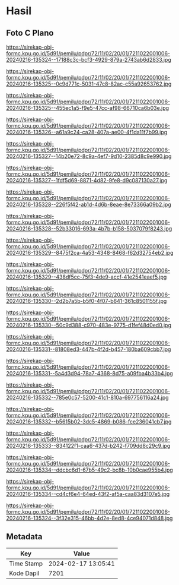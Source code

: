 # Hasil

## Foto C Plano

https://sirekap-obj-formc.kpu.go.id/5d91/pemilu/pdpr/72/11/02/20/01/7211022001006-20240216-135324--17188c3c-bcf3-4929-879a-2743ab6d2833.jpg

https://sirekap-obj-formc.kpu.go.id/5d91/pemilu/pdpr/72/11/02/20/01/7211022001006-20240216-135325--0c9d771c-5031-47c8-82ac-c55a92653762.jpg

https://sirekap-obj-formc.kpu.go.id/5d91/pemilu/pdpr/72/11/02/20/01/7211022001006-20240216-135325--455ec1a5-f9e5-47cc-af98-66710ca6b03e.jpg

https://sirekap-obj-formc.kpu.go.id/5d91/pemilu/pdpr/72/11/02/20/01/7211022001006-20240216-135326--a61a9c24-ca28-407a-ae00-4f1da11f7b99.jpg

https://sirekap-obj-formc.kpu.go.id/5d91/pemilu/pdpr/72/11/02/20/01/7211022001006-20240216-135327--14b20e72-8c9a-4ef7-9d10-2385d8c9e990.jpg

https://sirekap-obj-formc.kpu.go.id/5d91/pemilu/pdpr/72/11/02/20/01/7211022001006-20240216-135327--1fdf5d69-8871-4d82-9fe8-d9c087130a27.jpg

https://sirekap-obj-formc.kpu.go.id/5d91/pemilu/pdpr/72/11/02/20/01/7211022001006-20240216-135328--226f5f42-ab1d-4d6b-8eae-8e73366a09b2.jpg

https://sirekap-obj-formc.kpu.go.id/5d91/pemilu/pdpr/72/11/02/20/01/7211022001006-20240216-135328--52b33016-693a-4b7b-b158-5037079f8243.jpg

https://sirekap-obj-formc.kpu.go.id/5d91/pemilu/pdpr/72/11/02/20/01/7211022001006-20240216-135329--8475f2ca-4a53-4348-8468-f62d32754eb2.jpg

https://sirekap-obj-formc.kpu.go.id/5d91/pemilu/pdpr/72/11/02/20/01/7211022001006-20240216-135329--438df5cc-75f3-4de9-accf-41e2541eaef5.jpg

https://sirekap-obj-formc.kpu.go.id/5d91/pemilu/pdpr/72/11/02/20/01/7211022001006-20240216-135330--2d2b7a5b-b5f0-4f07-b641-361c8501155f.jpg

https://sirekap-obj-formc.kpu.go.id/5d91/pemilu/pdpr/72/11/02/20/01/7211022001006-20240216-135330--50c9d388-c970-483e-9775-d1fef48d0ed0.jpg

https://sirekap-obj-formc.kpu.go.id/5d91/pemilu/pdpr/72/11/02/20/01/7211022001006-20240216-135331--81808ed3-447b-4f2d-b457-180ba609cbb7.jpg

https://sirekap-obj-formc.kpu.go.id/5d91/pemilu/pdpr/72/11/02/20/01/7211022001006-20240216-135331--5a4d3d94-78a7-4368-8d75-a09fba4b33b4.jpg

https://sirekap-obj-formc.kpu.go.id/5d91/pemilu/pdpr/72/11/02/20/01/7211022001006-20240216-135332--785e0c57-5200-41c1-810a-697756116a24.jpg

https://sirekap-obj-formc.kpu.go.id/5d91/pemilu/pdpr/72/11/02/20/01/7211022001006-20240216-135332--b5615b02-3dc5-4869-b086-fce236041cb7.jpg

https://sirekap-obj-formc.kpu.go.id/5d91/pemilu/pdpr/72/11/02/20/01/7211022001006-20240216-135333--834122f1-caa6-437d-b242-f709dd8c29c9.jpg

https://sirekap-obj-formc.kpu.go.id/5d91/pemilu/pdpr/72/11/02/20/01/7211022001006-20240216-135334--ddcbc6d1-67b5-49c2-bc8b-10b0cae955b4.jpg

https://sirekap-obj-formc.kpu.go.id/5d91/pemilu/pdpr/72/11/02/20/01/7211022001006-20240216-135334--cd4cf6e4-64ed-43f2-af5a-caa83d3107e5.jpg

https://sirekap-obj-formc.kpu.go.id/5d91/pemilu/pdpr/72/11/02/20/01/7211022001006-20240216-135324--3f32e315-46bb-4d2e-8ed8-4ce94071d848.jpg


## Metadata

| Key        | Value               |
| ---------- | ------------------- |
| Time Stamp | 2024-02-17 13:05:41 |
| Kode Dapil | 7201                |



